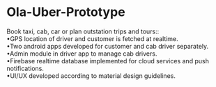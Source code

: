 # Ola-Uber-Prototype
Book taxi, cab, car or plan outstation trips and tours::<br>
•GPS location of driver and customer is fetched at realtime.<br>
•Two android apps developed for customer and cab driver separately.<br>
•Admin module in driver app to manage cab drivers.<br>
•Firebase realtime database implemented for cloud services and push notifications.<br>
•UI/UX developed according to material design guidelines.<br>

